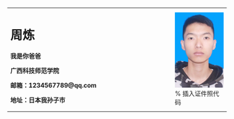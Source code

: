 <table border="0">
  <tr>
    <td width="75%">
      <h1>周炼</h1>
      <p><b>我是你爸爸</b></p>
      <p><b>广西科技师范学院</b></p>
      <p><b>邮箱：1234567789@qq.com</b></p>
      <p><b>地址：日本我孙子市</b></p>
    </td>
    <td width="25%">
      <img src="/1830163028周炼.jpg" width="100%">      % 插入证件照代码
    </td>
  </tr>
</table>
